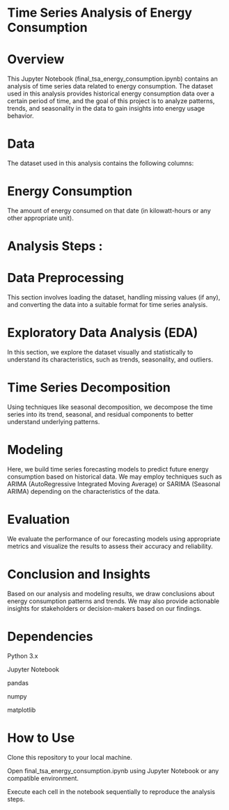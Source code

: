 # Time Series Analysis of Energy Consumption
# Overview
This Jupyter Notebook (final_tsa_energy_consumption.ipynb) contains an analysis of time series data related to energy consumption. The dataset used in this analysis provides historical energy consumption data over a certain period of time, and the goal of this project is to analyze patterns, trends, and seasonality in the data to gain insights into energy usage behavior.

# Data
The dataset used in this analysis contains the following columns:

# Energy Consumption
The amount of energy consumed on that date (in kilowatt-hours or any other appropriate unit).
# Analysis Steps :
# Data Preprocessing
This section involves loading the dataset, handling missing values (if any), and converting the data into a suitable format for time series analysis.

# Exploratory Data Analysis (EDA)
In this section, we explore the dataset visually and statistically to understand its characteristics, such as trends, seasonality, and outliers.

# Time Series Decomposition
Using techniques like seasonal decomposition, we decompose the time series into its trend, seasonal, and residual components to better understand underlying patterns.

# Modeling
Here, we build time series forecasting models to predict future energy consumption based on historical data. We may employ techniques such as ARIMA (AutoRegressive Integrated Moving Average) or SARIMA (Seasonal ARIMA) depending on the characteristics of the data.

# Evaluation
We evaluate the performance of our forecasting models using appropriate metrics and visualize the results to assess their accuracy and reliability.

# Conclusion and Insights
Based on our analysis and modeling results, we draw conclusions about energy consumption patterns and trends. We may also provide actionable insights for stakeholders or decision-makers based on our findings.

# Dependencies
Python 3.x

Jupyter Notebook

pandas

numpy

matplotlib

# How to Use
Clone this repository to your local machine.

Open final_tsa_energy_consumption.ipynb using Jupyter Notebook or any compatible environment.

Execute each cell in the notebook sequentially to reproduce the analysis steps.
